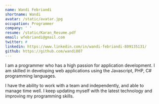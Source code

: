 ```yaml
---
name: Wandi Febriandi
shortname: Wandi
avatar: /static/avatar.jpg
occupation: Programmer
company: ' '
resume: /static/Karan_Resume.pdf
email: wfebriandi@gmail.com
twitter: #
linkedin: https://www.linkedin.com/in/wandi-febriandi-809135131/
github: https://github.com/wandi007
---
```


I am a programmer who has a high passion for application development. I am skilled in developing web applications using the Javascript, PHP, C# programming languages.

I have the ability to work with a team and independently, and able to manage time well. I keep updating myself with the latest technology and improving my programming skills.
